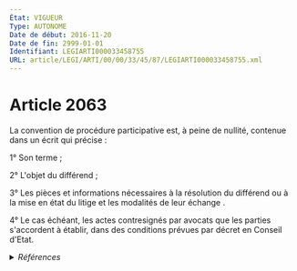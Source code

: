 ```yaml
---
État: VIGUEUR
Type: AUTONOME
Date de début: 2016-11-20
Date de fin: 2999-01-01
Identifiant: LEGIARTI000033458755
URL: article/LEGI/ARTI/00/00/33/45/87/LEGIARTI000033458755.xml
---
```


<h1>Article 2063</h1>

La convention de procédure participative est, à peine de nullité, contenue dans
un écrit qui précise :<br />

1° Son terme ;<br />

2° L'objet du différend ;<br />

3° Les pièces et informations nécessaires à la résolution du différend ou à la
mise en état du litige et les modalités de leur échange .<br />

4° Le cas échéant, les actes contresignés par avocats que les parties
s'accordent à établir, dans des conditions prévues par décret en Conseil d'Etat.


<details>
  <summary><em>Références</em></summary>

  <h2>Articles faisant référence à l'article</h2>
  
  <ul>
    <li>
      <a href="https://legal.tricoteuses.fr//redirection/LEGIARTI000033423916?vers=git&vers=legifrance">LOI n° 2016-1547 du 18 novembre 2016 de modernisation de la justice du XXIe siècle - article 9 ENTIEREMENT_MODIF</a> MODIFIE source
    </li>
  </ul>
  
  <h2>Références faites par l'article</h2>
  
  <ul>
    <li>
      1972-07-05 CODIFICATION source <a href="https://legal.tricoteuses.fr//redirection/JORFTEXT000000864834?vers=git&vers=legifrance">Loi n°72-626 du 5 juillet 1972 INSTITUANT UN JUGE DE L'EXECUTION ET RELATIVE A LA REFORME DE LA PROCEDURE CIVILE</a>
    </li>
    <li>
      2016-11-18 MODIFIE cible <a href="https://legal.tricoteuses.fr//redirection/LEGIARTI000033423916?vers=git&vers=legifrance">LOI n° 2016-1547 du 18 novembre 2016 de modernisation de la justice du XXIe siècle - article 9 ENTIEREMENT_MODIF</a>
    </li>
    <li>
      2017-05-06 CITATION cible <a href="https://legal.tricoteuses.fr//redirection/LEGIARTI000034667275?vers=git&vers=legifrance">Décret n° 2017-892 du 6 mai 2017 portant diverses mesures de modernisation et de simplification de la procédure civile - article 26 ENTIEREMENT_MODIF</a>
    </li>
    <li>
      2019-12-11 CITATION cible <a href="https://legal.tricoteuses.fr//redirection/LEGIARTI000039482413?vers=git&vers=legifrance">Décret n° 2019-1333 du 11 décembre 2019 réformant la procédure civile - article 13 ENTIEREMENT_MODIF</a>
    </li>
    <li>
      2999-01-01 CITATION cible <a href="https://legal.tricoteuses.fr//redirection/LEGIARTI000042941163?vers=git&vers=legifrance">Code de procédure civile - article 1545 AUTONOME VIGUEUR, en vigueur depuis le 2021-01-01</a>
    </li>
    <li>
      2999-01-01 CITATION cible <a href="https://legal.tricoteuses.fr//redirection/LEGIARTI000039624109?vers=git&vers=legifrance">Code de procédure civile - article 1560 AUTONOME VIGUEUR, en vigueur depuis le 2020-01-01</a>
    </li>
    <li>
      2999-01-01 CITATION cible <a href="https://legal.tricoteuses.fr//redirection/LEGIARTI000039624103?vers=git&vers=legifrance">Code de procédure civile - article 1564-1 AUTONOME VIGUEUR, en vigueur depuis le 2020-01-01</a>
    </li>
  </ul>
</details>
